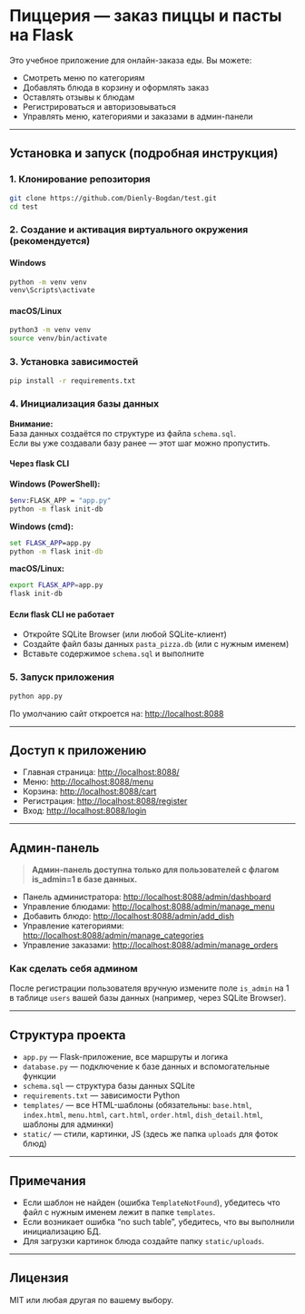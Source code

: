 # Пиццерия — заказ пиццы и пасты на Flask

Это учебное приложение для онлайн-заказа еды. Вы можете:
- Смотреть меню по категориям
- Добавлять блюда в корзину и оформлять заказ
- Оставлять отзывы к блюдам
- Регистрироваться и авторизовываться
- Управлять меню, категориями и заказами в админ-панели

---

## Установка и запуск (подробная инструкция)

### 1. Клонирование репозитория

```sh
git clone https://github.com/Dienly-Bogdan/test.git
cd test
```

### 2. Создание и активация виртуального окружения (рекомендуется)

#### Windows

```sh
python -m venv venv
venv\Scripts\activate
```

#### macOS/Linux

```sh
python3 -m venv venv
source venv/bin/activate
```

### 3. Установка зависимостей

```sh
pip install -r requirements.txt
```

### 4. Инициализация базы данных

**Внимание:**  
База данных создаётся по структуре из файла `schema.sql`.  
Если вы уже создавали базу ранее — этот шаг можно пропустить.

#### Через flask CLI

**Windows (PowerShell):**
```sh
$env:FLASK_APP = "app.py"
python -m flask init-db
```

**Windows (cmd):**
```cmd
set FLASK_APP=app.py
python -m flask init-db
```

**macOS/Linux:**
```sh
export FLASK_APP=app.py
flask init-db
```

#### Если flask CLI не работает

- Откройте SQLite Browser (или любой SQLite-клиент)
- Создайте файл базы данных `pasta_pizza.db` (или с нужным именем)
- Вставьте содержимое `schema.sql` и выполните

### 5. Запуск приложения

```sh
python app.py
```
По умолчанию сайт откроется на: [http://localhost:8088](http://localhost:8088)

---

## Доступ к приложению

- Главная страница: [http://localhost:8088/](http://localhost:8088/)
- Меню: [http://localhost:8088/menu](http://localhost:8088/menu)
- Корзина: [http://localhost:8088/cart](http://localhost:8088/cart)
- Регистрация: [http://localhost:8088/register](http://localhost:8088/register)
- Вход: [http://localhost:8088/login](http://localhost:8088/login)

---

## Админ-панель

> **Админ-панель доступна только для пользователей с флагом is_admin=1 в базе данных.**

- Панель администратора: [http://localhost:8088/admin/dashboard](http://localhost:8088/admin/dashboard)
- Управление блюдами: [http://localhost:8088/admin/manage_menu](http://localhost:8088/admin/manage_menu)
- Добавить блюдо: [http://localhost:8088/admin/add_dish](http://localhost:8088/admin/add_dish)
- Управление категориями: [http://localhost:8088/admin/manage_categories](http://localhost:8088/admin/manage_categories)
- Управление заказами: [http://localhost:8088/admin/manage_orders](http://localhost:8088/admin/manage_orders)

### Как сделать себя админом

После регистрации пользователя вручную измените поле `is_admin` на 1 в таблице `users` вашей базы данных (например, через SQLite Browser).

---

## Структура проекта

- `app.py` — Flask-приложение, все маршруты и логика
- `database.py` — подключение к базе данных и вспомогательные функции
- `schema.sql` — структура базы данных SQLite
- `requirements.txt` — зависимости Python
- `templates/` — все HTML-шаблоны (обязательны: `base.html`, `index.html`, `menu.html`, `cart.html`, `order.html`, `dish_detail.html`, шаблоны для админки)
- `static/` — стили, картинки, JS (здесь же папка `uploads` для фоток блюд)

---

## Примечания

- Если шаблон не найден (ошибка `TemplateNotFound`), убедитесь что файл с нужным именем лежит в папке `templates`.
- Если возникает ошибка “no such table”, убедитесь, что вы выполнили инициализацию БД.
- Для загрузки картинок блюда создайте папку `static/uploads`.

---

## Лицензия

MIT или любая другая по вашему выбору.